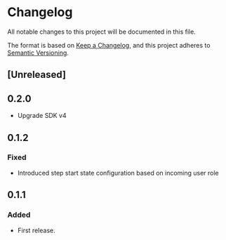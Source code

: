# Changelog

All notable changes to this project will be documented in this file.

The format is based on [Keep a Changelog](https://keepachangelog.com/en/1.0.0/),
and this project adheres to
[Semantic Versioning](https://semver.org/spec/v2.0.0.html).

## [Unreleased]

## 0.2.0

- Upgrade SDK v4

## 0.1.2

### Fixed

- Introduced step start state configuration based on incoming user role

## 0.1.1

### Added

- First release.
